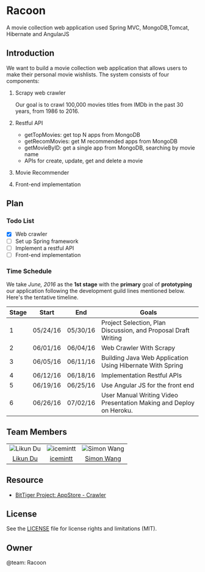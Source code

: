 # Racoon
A movie collection web application used Spring MVC, MongoDB,Tomcat, Hibernate and AngularJS

Introduction
----
We want to build a movie collection web application that allows users to make their personal movie wishlists.
The system consists of four components:

1. Scrapy web crawler

   Our goal is to crawl 100,000 movies titles from IMDb in the past 30 years, from 1986 to 2016.

2. Restful API
    * getTopMovies: get top N apps from MongoDB
    * getRecomMovies: get M recommended apps from MongoDB
    * getMovieByID: get a single app from MongoDB, searching by movie name
    * APIs for create, update, get and delete a movie

3. Movie Recommender

4. Front-end implementation

Plan
----

### Todo List
- [x] Web crawler
- [ ] Set up Spring framework
- [ ] Implement a restful API
- [ ] Front-end implementation

### Time Schedule
We take _June, 2016_ as the __1st stage__ with the __primary__ goal of __prototyping__ our application following the development guild lines mentioned below. Here's the tentative timeline.

| Stage | Start  | End | Goals |
| ------------- | ------------- | ------------- | ------------- |
| 1 | 05/24/16  | 05/30/16  | Project Selection, Plan Discussion, and Proposal Draft Writing |
| 2 | 06/01/16  | 06/04/16  | Web Crawler With Scrapy |
| 3 | 06/05/16  | 06/11/16  | Building Java Web Application Using Hibernate With Spring |
| 4 | 06/12/16  | 06/18/16  | Implementation Restful APIs |
| 5 | 06/19/16  | 06/25/16  | Use Angular JS for the front end |
| 6 | 06/26/16  | 07/02/16  | User Manual Writing Video Presentation Making and Deploy on Heroku.|


## Team Members
| | | |
|:--:|:--:|:--:|
|![Likun Du](https://avatars1.githubusercontent.com/u/14044346?v=3&u=aeffbb5aa243d1f6cb6d2059a3eacd6c7b319743&s=140)|![icemintt](http://hdn.xnimg.cn/photos/hdn421/20131128/1910/p/m3w230h230q85lt_h_large_9QG5_def800002ef6113e.jpg)|![Simon Wang](http://hdn.xnimg.cn/photos/hdn421/20110808/0950/p/m3w306h230q85lt_h_large_GKwq_69100002f6f22f75.jpg)|
|[Likun Du](https://github.com/begdor)|[icemintt](https://github.com/icemintt)|[Simon Wang](https://github.com/AssassinW)|


## Resource
- [BitTiger Project: AppStore - Crawler](https://slack-files.com/T0GUEMKEZ-F0J4G9QTT-274d3bc97e)

## License
See the [LICENSE](LICENSE.md) file for license rights and limitations (MIT).

Owner
-----

@team: Racoon
